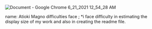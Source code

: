 ![Document - Google Chrome 6_21_2021 12_54_28 AM](https://user-images.githubusercontent.com/84879557/122692189-8c0cae00-d22b-11eb-83e5-309758d7f84d.png)

name: Atioki Magno
difficulties face ;
*i face difficulty in estimating the display size of my work
and also in creating the readme file.
